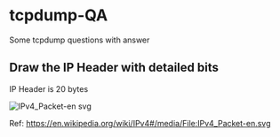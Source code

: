 # tcpdump-QA
Some tcpdump questions with answer

## Draw the IP Header with detailed bits
IP Header is 20 bytes

![IPv4_Packet-en svg](https://user-images.githubusercontent.com/36810834/153740999-03eb3c3a-3b8f-4bb1-96c0-42994485febc.png)

Ref:
https://en.wikipedia.org/wiki/IPv4#/media/File:IPv4_Packet-en.svg
